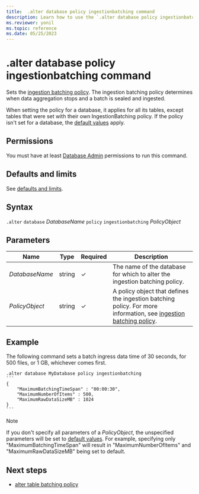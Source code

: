 ```yaml
---
title:  .alter database policy ingestionbatching command
description: Learn how to use the `.alter database policy ingestionbatching` command to set the ingestion batching policy.
ms.reviewer: yonil
ms.topic: reference
ms.date: 05/25/2023
---
```

# .alter database policy ingestionbatching command

Sets the [ingestion batching policy](batchingpolicy.md). The ingestion batching policy determines when data aggregation stops and a batch is sealed and ingested.

When setting the policy for a database, it applies for all its tables, except tables that were set with their own IngestionBatching policy. If the policy isn't set for a database, the [default values](batchingpolicy.md#defaults-and-limits) apply.

## Permissions

You must have at least [Database Admin](access-control/role-based-access-control.md) permissions to run this command.

## Defaults and limits

See [defaults and limits](batchingpolicy.md#defaults-and-limits).

## Syntax

`.alter` `database` *DatabaseName* `policy` `ingestionbatching` *PolicyObject*

## Parameters

|Name|Type|Required|Description|
|--|--|--|--|
|*DatabaseName*|string|&check;|The name of the database for which to alter the ingestion batching policy.|
|*PolicyObject*|string|&check;|A policy object that defines the ingestion batching policy. For more information, see [ingestion batching policy](batchingpolicy.md).|

## Example

The following command sets a batch ingress data time of 30 seconds, for 500 files, or 1 GB, whichever comes first.

````kusto
.alter database MyDatabase policy ingestionbatching
```
{
    "MaximumBatchingTimeSpan" : "00:00:30",
    "MaximumNumberOfItems" : 500,
    "MaximumRawDataSizeMB" : 1024
}
```
````

>[!NOTE] 
> If you don't specify all parameters of a *PolicyObject*, the unspecified parameters will be set to [default values](https://learn.microsoft.com/en-us/azure/data-explorer/kusto/management/batchingpolicy#sealing-a-batch). For example, specifying only "MaximumBatchingTimeSpan" will result in "MaximumNumberOfItems" and "MaximumRawDataSizeMB" being set to default.

## Next steps

- [alter table batching policy](alter-table-ingestion-batching-policy.md)
